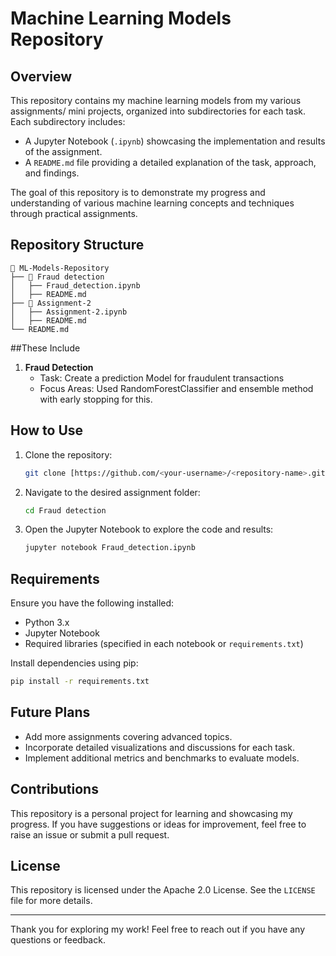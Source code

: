  # Machine Learning Models Repository

## Overview

This repository contains my machine learning models from my various assignments/ mini projects, organized into subdirectories for each task. Each subdirectory includes:
- A Jupyter Notebook (`.ipynb`) showcasing the implementation and results of the assignment.
- A `README.md` file providing a detailed explanation of the task, approach, and findings.

The goal of this repository is to demonstrate my progress and understanding of various machine learning concepts and techniques through practical assignments.

## Repository Structure

```plaintext
📂 ML-Models-Repository
├── 📂 Fraud detection 
│   ├── Fraud_detection.ipynb
│   ├── README.md
├── 📂 Assignment-2
│   ├── Assignment-2.ipynb
│   ├── README.md
└── README.md
```

##These Include

1. **Fraud Detection**
   - Task: Create a prediction Model for fraudulent transactions
   - Focus Areas: Used RandomForestClassifier and ensemble method with early stopping for this.

## How to Use

1. Clone the repository:
   ```bash
   git clone [https://github.com/<your-username>/<repository-name>.git](https://github.com/PhoenixAlpha23/ML-models)
   ```

2. Navigate to the desired assignment folder:
   ```bash
   cd Fraud detection
   ```

3. Open the Jupyter Notebook to explore the code and results:
   ```bash
   jupyter notebook Fraud_detection.ipynb
   ```

## Requirements

Ensure you have the following installed:
- Python 3.x
- Jupyter Notebook
- Required libraries (specified in each notebook or `requirements.txt`)

Install dependencies using pip:
```bash
pip install -r requirements.txt
```

## Future Plans

- Add more assignments covering advanced topics.
- Incorporate detailed visualizations and discussions for each task.
- Implement additional metrics and benchmarks to evaluate models.

## Contributions

This repository is a personal project for learning and showcasing my progress. If you have suggestions or ideas for improvement, feel free to raise an issue or submit a pull request.

## License

This repository is licensed under the Apache 2.0 License. See the `LICENSE` file for more details.

---

Thank you for exploring my work! Feel free to reach out if you have any questions or feedback.

